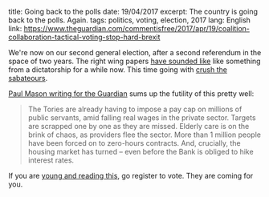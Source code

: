 title: Going back to the polls
date: 19/04/2017
excerpt: The country is going back to the polls. Again.
tags: politics, voting, election, 2017
lang: English
link: https://www.theguardian.com/commentisfree/2017/apr/19/coalition-collaboration-tactical-voting-stop-hard-brexit

We're now on our second general election, after a second referendum in the space of two years. The right wing papers [have sounded like](https://www.theguardian.com/politics/2016/nov/04/enemies-of-the-people-british-newspapers-react-judges-brexit-ruling) like something from a dictatorship for a while now. This time going with [crush the sabateours](https://www.theguardian.com/media/2017/apr/19/crush-the-saboteurs-british-newspapers-react-to-general-election).

[Paul Mason writing for the Guardian](https://www.theguardian.com/commentisfree/2017/apr/19/coalition-collaboration-tactical-voting-stop-hard-brexit) sums up the futility of this pretty well:

> The Tories are already having to impose a pay cap on millions of public servants, amid falling real wages in the private sector. Targets are scrapped one by one as they are missed. Elderly care is on the brink of chaos, as providers flee the sector. More than 1 million people have been forced on to zero-hours contracts. And, crucially, the housing market has turned – even before the Bank is obliged to hike interest rates.


If you are [young and reading this](https://www.gov.uk/register-to-vote), go register to vote. They are coming for you.